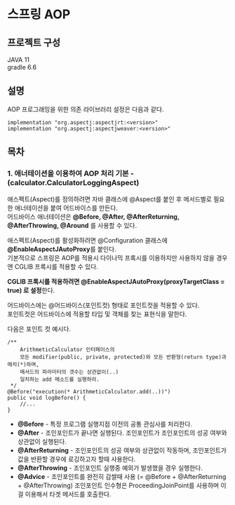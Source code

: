 # 스프링 AOP

## 프로젝트 구성

JAVA 11  
gradle 6.6

## 설명

AOP 프로그래밍을 위한 의존 라이브러리 설정은 다음과 같다.  

```
implementation "org.aspectj:aspectjrt:<version>"
implementation "org.aspectj:aspectjweaver:<version>"
```

## 목차

### 1. 애너테이션을 이용하여 AOP 처리 기본 - (calculator.CalculatorLoggingAspect)

애스펙트(Aspect)를 정의하려면 자바 클래스에 @Aspect를 붙인 후 메서드별로 필요한 애너테이션을 붙여 어드바이스를 만든다.  
어드바이스 애너테이션은 **@Before, @After, @AfterReturning, @AfterThrowing, @Around** 를 사용할 수 있다.  
  
애스펙트(Aspect)를 활성화하려면 @Configuration 클래스에 **@EnableAspectJAutoProxy**를 붙인다.  
기본적으로 스프링은 AOP를 적용시 다이나믹 프록시를 이용하지만 사용하지 않을 경우엔 CGLIB 프록시를 적용할 수 있다.  

**CGLIB 프록시를 적용하려면 @EnableAspectJAutoProxy(proxyTargetClass = true) 로 설정**한다.  
  
어드바이스에는 @어드바이스(포인트컷) 형태로 포인트컷을 적용할 수 있다.  
포인트컷은 어드바이스에 적용할 타입 및 객체를 찾는 표현식을 말한다.  
  
다음은 포인트 컷 예시다.

```
/**
    ArithmeticCalculator 인터페이스의
    모든 modifier(public, private, protected)와 모든 반환형(return type)과 매치(*)하며,
    메서드의 파라미터의 갯수는 상관없이(..)
    일치하는 add 메소드를 실행하라.
 */ 
@Before("execution(* ArithmeticCalculator.add(..))")
public void logBefore() {
    //...
}
```

- **@Before** - 특정 프로그램 실행지점 이전의 공통 관심사를 처리한다.
- **@After** - 조인포인트가 끝나면 실행된다. 조인포인트가 조인포인트의 성공 여부와 상관없이 실행된다.
- **@AfterReturning** - 조인포인트의 성공 여부와 상관없이 작동하며, 조인포인트가 값을 반환할 경우에 로깅하고자 할때 사용한다.
- **@AfterThrowing** - 조인포인트 실행중 예외가 발생했을 경우 실행한다.
- **@Advice** - 조인포인트를 완전히 감쌀때 사용 (= @Before + @AfterReturning + @AfterThrowing) 조인포인트 인수형은 ProceedingJoinPoint를 사용하며 이걸 이용해서 타겟 메서드를 호출한다.